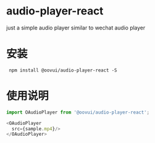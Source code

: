 # audio-player-react
just a simple audio player similar to wechat audio player

# 安装
` npm install @oovui/audio-player-react -S`

# 使用说明

```js
import OAudioPlayer from '@oovui/audio-player-react';

<OAudioPlayer
  src={sample.mp4}/>
</OAudioPlayer>
```

